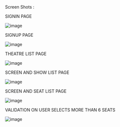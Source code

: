 Screen Shots :

SIGNIN PAGE

![image](https://user-images.githubusercontent.com/19296585/129450952-2579fc45-8ccb-466e-a8ba-e33d102ebf7b.png)


SIGNUP PAGE

![image](https://user-images.githubusercontent.com/19296585/129450979-51d9841b-fd63-4cc9-bae7-2eb206124d2b.png)

THEATRE LIST PAGE 

![image](https://user-images.githubusercontent.com/19296585/129576001-986569f2-abe7-4f4d-a336-76e36ac0472e.png)

SCREEN AND SHOW LIST PAGE

![image](https://user-images.githubusercontent.com/19296585/129575633-e9a3ca75-133b-430b-8a8a-7f3b6a207205.png)

SCREEN AND SEAT LIST PAGE

![image](https://user-images.githubusercontent.com/19296585/129584112-5666cfae-6c25-431c-9574-6faa9f3cd59b.png)

VALIDATION ON USER SELECTS MORE THAN 6 SEATS

![image](https://user-images.githubusercontent.com/19296585/129584034-959e1f1e-df6a-440c-8f5a-8d1e0f6ca660.png)


